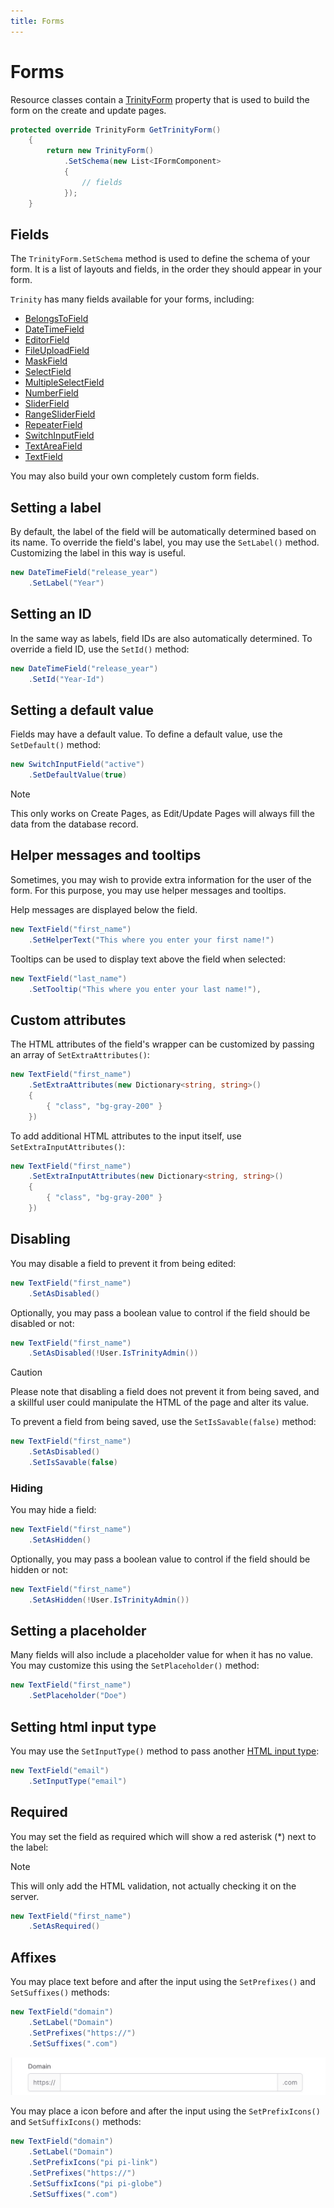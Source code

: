 ```yaml
---
title: Forms
---
```

# Forms

Resource classes contain a [TrinityForm](~/api/AbanoubNassem.Trinity.Components.TrinityForm.yml) property that is used to build the form on the create and update pages.
```csharp
protected override TrinityForm GetTrinityForm()
    {
        return new TrinityForm()
            .SetSchema(new List<IFormComponent>
            {
                // fields
            });
    }
```

## Fields

The `TrinityForm.SetSchema` method is used to define the schema of your form. It is a list of layouts and fields, in the
order they should appear in your form.

`Trinity` has many fields available for your forms, including:

- [BelongsToField](./fields/belongs-to-field.md)
- [DateTimeField](./fields/dateTime-field.md)
- [EditorField](./fields/editor-field.md)
- [FileUploadField](./fields/file-upload-field.md)
- [MaskField](./fields/mask-field.md)
- [SelectField](./fields/select-field.md)
- [MultipleSelectField](./fields/multiple-select-field.md)
- [NumberField](./fields/number-field.md)
- [SliderField](./fields/slider-field.md)
- [RangeSliderField](./fields/range-slider-field.md)
- [RepeaterField](./fields/repeater-field.md)
- [SwitchInputField](./fields/switch-input-field.md)
- [TextAreaField](./fields/text-area-field.md)
- [TextField](./fields/text-field.md)

You may also build your own completely custom form fields.

## Setting a label

By default, the label of the field will be automatically determined based on its name. To override the field's label, you may use the `SetLabel()` method. Customizing the label in this way is useful.

```csharp
new DateTimeField("release_year")
    .SetLabel("Year")
```

## Setting an ID

In the same way as labels, field IDs are also automatically determined. To override a field ID, use the `SetId()` method:

```csharp
new DateTimeField("release_year")
    .SetId("Year-Id")
```

## Setting a default value

Fields may have a default value. To define a default value, use the `SetDefault()` method:

```csharp
new SwitchInputField("active")
    .SetDefaultValue(true)
```
> [!NOTE]
> This only works on Create Pages, as Edit/Update Pages will always fill the data from the database record.

## Helper messages and tooltips

Sometimes, you may wish to provide extra information for the user of the form. For this purpose, you may use helper messages and tooltips.

Help messages are displayed below the field.

```csharp
new TextField("first_name")
    .SetHelperText("This where you enter your first name!")
```

Tooltips can be used to display text above the field when selected:

```csharp
new TextField("last_name")
    .SetTooltip("This where you enter your last name!"),
```

## Custom attributes

The HTML attributes of the field's wrapper can be customized by passing an array of `SetExtraAttributes()`:

```csharp
new TextField("first_name")
    .SetExtraAttributes(new Dictionary<string, string>()
    {
        { "class", "bg-gray-200" }
    })
```

To add additional HTML attributes to the input itself, use `SetExtraInputAttributes()`:

```csharp
new TextField("first_name")
    .SetExtraInputAttributes(new Dictionary<string, string>()
    {
        { "class", "bg-gray-200" }
    })
```

## Disabling

You may disable a field to prevent it from being edited:

```csharp
new TextField("first_name")
    .SetAsDisabled()
```

Optionally, you may pass a boolean value to control if the field should be disabled or not:

```csharp
new TextField("first_name")
    .SetAsDisabled(!User.IsTrinityAdmin())
```

> [!CAUTION]
> Please note that disabling a field does not prevent it from being saved, and a skillful user could manipulate the HTML of the page and alter its value.

To prevent a field from being saved, use the `SetIsSavable(false)` method:

```csharp
new TextField("first_name")
    .SetAsDisabled()
    .SetIsSavable(false)
```

### Hiding

You may hide a field:

```csharp
new TextField("first_name")
    .SetAsHidden()
```

Optionally, you may pass a boolean value to control if the field should be hidden or not:

```csharp
new TextField("first_name")
    .SetAsHidden(!User.IsTrinityAdmin())
```

## Setting a placeholder

Many fields will also include a placeholder value for when it has no value. You may customize this using the `SetPlaceholder()` method:

```csharp
new TextField("first_name")
    .SetPlaceholder("Doe")
```

## Setting html input type

You may use the `SetInputType()` method to pass another [HTML input type](https://developer.mozilla.org/en-US/docs/Web/HTML/Element/input#input_types):

```csharp
new TextField("email")
    .SetInputType("email")
```

## Required

You may set the field as required which will show a red asterisk (*) next to the label:

> [!NOTE]
> This will only add the HTML validation, not actually checking it on the server.
```csharp
new TextField("first_name")
    .SetAsRequired()
```

## Affixes

You may place text before and after the input using the `SetPrefixes()` and `SetSuffixes()` methods:

```csharp
new TextField("domain")
    .SetLabel("Domain")
    .SetPrefixes("https://")
    .SetSuffixes(".com")
```

![](../../../images/prefixes_suffixes.png)

You may place a icon before and after the input using the `SetPrefixIcons()` and `SetSuffixIcons()` methods:

```csharp
new TextField("domain")
    .SetLabel("Domain")
    .SetPrefixIcons("pi pi-link")
    .SetPrefixes("https://")
    .SetSuffixIcons("pi pi-globe")
    .SetSuffixes(".com")
```

